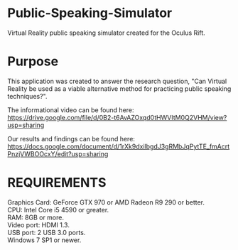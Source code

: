 # Public-Speaking-Simulator
Virtual Reality public speaking simulator created for the Oculus Rift.

# Purpose 
This application was created to answer the research question, "Can Virtual Reality be used as a viable alternative method for practicing public speaking techniques?". 

The informational video can be found here:  
https://drive.google.com/file/d/0B2-t6AvAZOxqd0tHWVItM0Q2VHM/view?usp=sharing

Our results and findings can be found here:  
https://docs.google.com/document/d/1rXk9dxilbgdJ3gRMbJqPytTE_fmAcrtPnzjVWBOOcxY/edit?usp=sharing

# REQUIREMENTS
Graphics Card: GeForce GTX 970 or AMD Radeon R9 290 or better.  
CPU: Intel Core i5 4590 or greater.  
RAM: 8GB or more.   
Video port: HDMI 1.3.  
USB port: 2 USB 3.0 ports.  
Windows 7 SP1 or newer.  
